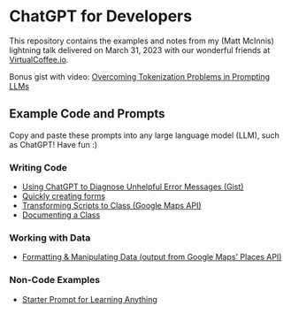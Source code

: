 # ChatGPT for Developers

This repository contains the examples and notes from my (Matt McInnis) lightning talk delivered on March 31, 2023 with our wonderful friends at [VirtualCoffee.io](virtualcoffee.io).

Bonus gist with video: [Overcoming Tokenization Problems in Prompting LLMs](https://gist.github.com/MattyMc/6400a86d88ffa69f8e235e4821a2cd70)

## Example Code and Prompts

Copy and paste these prompts into any large language model (LLM), such as ChatGPT! Have fun :) 

### Writing Code

  - [Using ChatGPT to Diagnose Unhelpful Error Messages (Gist)](https://gist.github.com/MattyMc/73d6964e729b6785257135e3f8d55b03)
  - [Quickly creating forms](https://gist.github.com/MattyMc/41c48a31203df309490e074308e3cebb)
  - [Transforming Scripts to Class (Google Maps API)](https://gist.github.com/MattyMc/c9ef4fa7497e72a68b50cf0f4a1ce4a7)
  - [Documenting a Class](https://gist.github.com/MattyMc/1e2015aab32d6889c802b6e6cbb4ba06)
  
### Working with Data

  - [Formatting & Manipulating Data (output from Google Maps' Places API)](https://gist.github.com/MattyMc/41db1d008d257bab91e114dec6ae0040)

### Non-Code Examples

  - [Starter Prompt for Learning Anything](https://gist.github.com/MattyMc/0a48af6c2f1a3d813a09cf85c99b2824)
 
